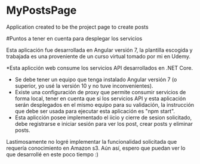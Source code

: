 # MyPostsPage
Application created to be the project page to create posts


#Puntos a tener en cuenta para desplegar los servicios 

Esta aplicación fue desarrollada en Angular versión 7, la plantilla escogida y trabajada es una proveniente de un curso virtual tomado por mi en Udemy.

*Esta aplicción web consume los servicios API desarrollados en .NET Core.
* Se debe tener un equipo que tenga instalado Angular versión 7 (o superior, yo usé la versión 10 y no tuve inconvenientes).
* Existe una configuración de proxy que permite consumir servicios de forma local, tener en cuenta que si los servicios API y esta aplicación serán desplegados en el mismo equipo
  para su validación, la instrucción que debe ser usada para ejecutar esta aplicación es "npm start".
* Esta aplicción posee implementado el iicio y cierre de sesion solicitado, debe registrarse e iniciar sesión para ver los post, crear posts y eliminar posts.

Lastimosamente no logré implementar la funcionalidad solicitada que requería conocimiento en Amazon s3. Aún así, espero que puedan ver lo que desarrollé en este poco tiempo :)

